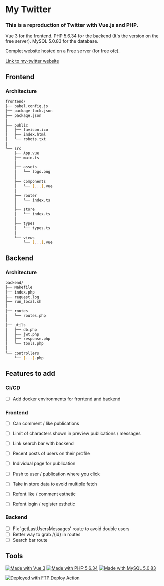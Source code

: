 # My Twitter

### This is a reproduction of Twitter with Vue.js and PHP.

Vue 3 for the frontend.
PHP 5.6.34 for the backend (It's the version on the free server).
MySQL 5.0.83 for the database.

Complet website hosted on a Free server (for free ofc).

[Link to my-twitter website](http://niels.ouvrard.free.fr/)

## Frontend

### Architecture

```sh
frontend/
├── babel.config.js
├── package-lock.json
├── package.json
│
├── public
│   ├── favicon.ico
│   ├── index.html
│   └── robots.txt
│
└── src
    ├── App.vue
    ├── main.ts
    │
    ├── assets
    │   └── logo.png
    │
    ├── components
    │   └── [...].vue
    │
    ├── router
    │   └── index.ts
    │
    ├── store
    │   └── index.ts
    │
    ├── types
    │   └── types.ts
    │
    └── views
        └── [...].vue
```

## Backend

### Architecture

```sh
backend/
├── Makefile
├── index.php
├── request.log
├── run_local.sh
│
├── routes
│   └── routes.php
│
├── utils
│   ├── db.php
│   ├── jwt.php
│   ├── response.php
│   └── tools.php
│
└── controllers
    └── [...].php
```

## Features to add

### CI/CD

- [ ] Add docker environments for frontend and backend

### Frontend

- [ ] Can comment / like publications
- [ ] Limit of characters shown in preview publications / messages
- [ ] Link search bar with backend
- [ ] Recent posts of users on their profile
- [ ] Individual page for publication
- [ ] Push to user / publication where you click
- [ ] Take in store data to avoid multiple fetch

- [ ] Refont like / comment esthetic
- [ ] Refont login / register esthetic

### Backend

- [ ] Fix 'getLastUsersMessages' route to avoid double users
- [ ] Better way to grab /{id} in routes
- [ ] Search bar route

## Tools

[![Made with Vue 3](https://img.shields.io/badge/Made%20with-Vue-42b883.svg)](https://vuejs.org/)
[![Made with PHP 5.6.34](https://img.shields.io/badge/Made%20with-PHP-777BB4.svg)](https://www.php.net/)
[![Made with MySQL 5.0.83](https://img.shields.io/badge/Made%20with-MySQL-4479A1.svg)](https://www.mysql.com/)

<!-- [![Documentation](https://img.shields.io/badge/Documentation-Yes-brightgreen.svg)](https://rclovis.github.io/R-Type-Documentation/) -->

[<img alt="Deployed with FTP Deploy Action" src="https://img.shields.io/badge/Deployed With-FTP DEPLOY ACTION-%3CCOLOR%3E?style=for-the-badge&color=2b9348">](https://github.com/SamKirkland/FTP-Deploy-Action)
